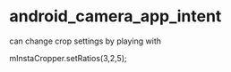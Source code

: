 # android_camera_app_intent


can change crop settings by playing with

mInstaCropper.setRatios(3,2,5);

